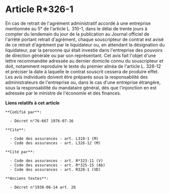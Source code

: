 # Article R*326-1

En cas de retrait de l'agrément administratif accordé à une entreprise mentionnée au 5° de l'article L. 310-1, dans le délai
de trente jours à compter du lendemain du jour de la publication au Journal officiel de l'arrêté portant retrait d'agrément,
chaque souscripteur de contrat est avisé de ce retrait d'agrément par le liquidateur ou, en attendant la désignation du
liquidateur, par la personne qui était investie dans l'entreprise des pouvoirs de direction générale ou par son représentant.
Cet avis fait l'objet d'une lettre recommandée adressée au dernier domicile connu du souscripteur et doit, notamment
reproduire le texte du premier alinéa de l'article L. 326-12 et préciser la date à laquelle le contrat souscrit cessera de
produire effet. Les avis individuels doivent être préparés sous la responsabilité des administrateurs de l'entreprise ou,
dans le cas d'une entreprise étrangère, sous la responsabilité du mandataire général, dès que l'injonction en est adressée
par le ministre de l'économie et des finances.

**Liens relatifs à cet article**

	**Codifié par**:

	  - Décret n°76-667 1976-07-16

	**Cite**:

	  - Code des assurances - art. L310-1 (M)
	  - Code des assurances - art. L326-12 (M)

	**Cité par**:

	  - Code des assurances - art. R*323-11 (V)
	  - Code des assurances - art. R*325-15 (Ab)
	  - Code des assurances - art. R328-1 (VD)

	**Anciens textes**:

	  - Décret n°1938-06-14 art. 26
